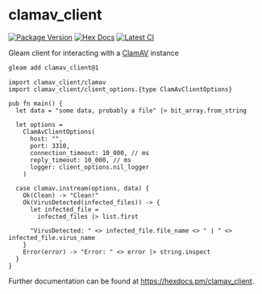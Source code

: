 # clamav_client

[![Package Version](https://img.shields.io/hexpm/v/clamav_client)](https://hex.pm/packages/clamav_client)
[![Hex Docs](https://img.shields.io/badge/hex-docs-ffaff3)](https://hexdocs.pm/clamav_client/)
[![Latest CI](https://github.com/alexdeane/gleam-clamav/actions/workflows/test.yml/badge.svg)](https://github.com/alexdeane/gleam-clamav/actions/workflows/test.yml)

Gleam client for interacting with a [ClamAV](https://www.clamav.net/) instance

```sh
gleam add clamav_client@1
```
```gleam
import clamav_client/clamav
import clamav_client/client_options.{type ClamAvClientOptions}

pub fn main() {
  let data = "some data, probably a file" |> bit_array.from_string

  let options =
    ClamAvClientOptions(
      host: "",
      port: 3310,
      connection_timeout: 10_000, // ms
      reply_timeout: 10_000, // ms
      logger: client_options.nil_logger
    )

  case clamav.instream(options, data) {
    Ok(Clean) -> "Clean!"
    Ok(VirusDetected(infected_files)) -> {
      let infected_file =
        infected_files |> list.first

      "VirusDetected: " <> infected_file.file_name <> " | " <> infected_file.virus_name
    }
    Error(error) -> "Error: " <> error |> string.inspect
  }
}
```

Further documentation can be found at <https://hexdocs.pm/clamav_client>.
